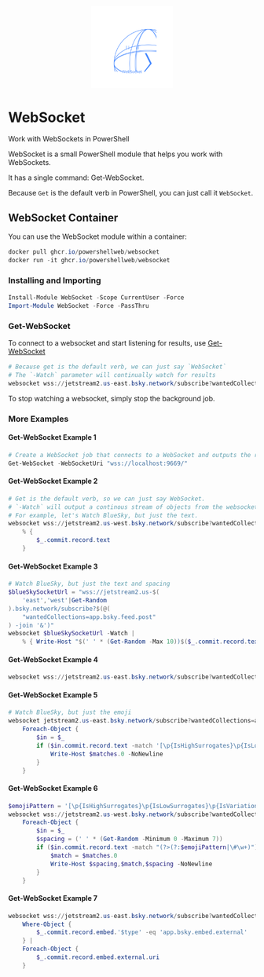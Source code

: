 <div align='center'>
    <img alt='WebSocket Logo (Animated)' style='width:33%' src='Assets/WebSocket-Animated.svg' />
</div>

# WebSocket

Work with WebSockets in PowerShell

WebSocket is a small PowerShell module that helps you work with WebSockets.

It has a single command:  Get-WebSocket.

Because `Get` is the default verb in PowerShell, you can just call it `WebSocket`.

## WebSocket Container

You can use the WebSocket module within a container:

~~~powershell
docker pull ghcr.io/powershellweb/websocket
docker run -it ghcr.io/powershellweb/websocket
~~~

### Installing and Importing

~~~PowerShell
Install-Module WebSocket -Scope CurrentUser -Force
Import-Module WebSocket -Force -PassThru
~~~

### Get-WebSocket

To connect to a websocket and start listening for results, use [Get-WebSocket](Get-WebSocket.md)

~~~PowerShell
# Because get is the default verb, we can just say `WebSocket`
# The `-Watch` parameter will continually watch for results
websocket wss://jetstream2.us-east.bsky.network/subscribe?wantedCollections=app.bsky.feed.post -Watch
~~~

To stop watching a websocket, simply stop the background job.

### More Examples

#### Get-WebSocket Example 1

~~~powershell
# Create a WebSocket job that connects to a WebSocket and outputs the results.
Get-WebSocket -WebSocketUri "wss://localhost:9669/"
~~~
 #### Get-WebSocket Example 2

~~~powershell
# Get is the default verb, so we can just say WebSocket.
# `-Watch` will output a continous stream of objects from the websocket.
# For example, let's Watch BlueSky, but just the text.        
websocket wss://jetstream2.us-west.bsky.network/subscribe?wantedCollections=app.bsky.feed.post -Watch |
    % { 
        $_.commit.record.text
    }
~~~
 #### Get-WebSocket Example 3

~~~powershell
# Watch BlueSky, but just the text and spacing
$blueSkySocketUrl = "wss://jetstream2.us-$(
    'east','west'|Get-Random
).bsky.network/subscribe?$(@(
    "wantedCollections=app.bsky.feed.post"
) -join '&')"
websocket $blueSkySocketUrl -Watch | 
    % { Write-Host "$(' ' * (Get-Random -Max 10))$($_.commit.record.text)$($(' ' * (Get-Random -Max 10)))"}
~~~
 #### Get-WebSocket Example 4

~~~powershell
websocket wss://jetstream2.us-east.bsky.network/subscribe?wantedCollections=app.bsky.feed.post
~~~
 #### Get-WebSocket Example 5

~~~powershell
# Watch BlueSky, but just the emoji
websocket jetstream2.us-east.bsky.network/subscribe?wantedCollections=app.bsky.feed.post -Tail |
    Foreach-Object {
        $in = $_
        if ($in.commit.record.text -match '[\p{IsHighSurrogates}\p{IsLowSurrogates}]+') {
            Write-Host $matches.0 -NoNewline
        }
    }
~~~
 #### Get-WebSocket Example 6

~~~powershell
$emojiPattern = '[\p{IsHighSurrogates}\p{IsLowSurrogates}\p{IsVariationSelectors}\p{IsCombiningHalfMarks}]+)'
websocket wss://jetstream2.us-west.bsky.network/subscribe?wantedCollections=app.bsky.feed.post -Tail |
    Foreach-Object {
        $in = $_
        $spacing = (' ' * (Get-Random -Minimum 0 -Maximum 7))
        if ($in.commit.record.text -match "(?>(?:$emojiPattern|\#\w+)") {
            $match = $matches.0                    
            Write-Host $spacing,$match,$spacing -NoNewline
        }
    }
~~~
 #### Get-WebSocket Example 7

~~~powershell
websocket wss://jetstream2.us-east.bsky.network/subscribe?wantedCollections=app.bsky.feed.post -Watch |
    Where-Object {
        $_.commit.record.embed.'$type' -eq 'app.bsky.embed.external'
    } |
    Foreach-Object {
        $_.commit.record.embed.external.uri
    }
~~~
